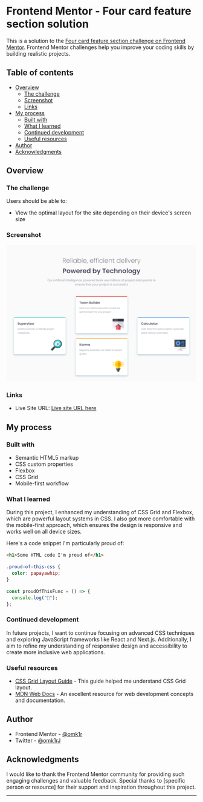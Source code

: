 # Frontend Mentor - Four card feature section solution

This is a solution to the [Four card feature section challenge on Frontend Mentor](https://www.frontendmentor.io/challenges/four-card-feature-section-weK1eFYK). Frontend Mentor challenges help you improve your coding skills by building realistic projects.

## Table of contents

- [Overview](#overview)
  - [The challenge](#the-challenge)
  - [Screenshot](#screenshot)
  - [Links](#links)
- [My process](#my-process)
  - [Built with](#built-with)
  - [What I learned](#what-i-learned)
  - [Continued development](#continued-development)
  - [Useful resources](#useful-resources)
- [Author](#author)
- [Acknowledgments](#acknowledgments)

## Overview

### The challenge

Users should be able to:

- View the optimal layout for the site depending on their device's screen size

### Screenshot

![Screenshot](./screenshot.png)

### Links

- Live Site URL: [Live site URL here](https://four-card-section-livid.vercel.app/)

## My process

### Built with

- Semantic HTML5 markup
- CSS custom properties
- Flexbox
- CSS Grid
- Mobile-first workflow

### What I learned

During this project, I enhanced my understanding of CSS Grid and Flexbox, which are powerful layout systems in CSS. I also got more comfortable with the mobile-first approach, which ensures the design is responsive and works well on all device sizes.

Here's a code snippet I'm particularly proud of:

```html
<h1>Some HTML code I'm proud of</h1>
```

```css
.proud-of-this-css {
  color: papayawhip;
}
```

```js
const proudOfThisFunc = () => {
  console.log("🎉");
};
```

### Continued development

In future projects, I want to continue focusing on advanced CSS techniques and exploring JavaScript frameworks like React and Next.js. Additionally, I aim to refine my understanding of responsive design and accessibility to create more inclusive web applications.

### Useful resources

- [CSS Grid Layout Guide](https://css-tricks.com/snippets/css/complete-guide-grid/) - This guide helped me understand CSS Grid layout.
- [MDN Web Docs](https://developer.mozilla.org/) - An excellent resource for web development concepts and documentation.

## Author

- Frontend Mentor - [@omk1r](https://www.frontendmentor.io/profile/omk1r)
- Twitter - [@omk1rJ](https://www.twitter.com/omk1rJ)

## Acknowledgments

I would like to thank the Frontend Mentor community for providing such engaging challenges and valuable feedback. Special thanks to [specific person or resource] for their support and inspiration throughout this project.

---
